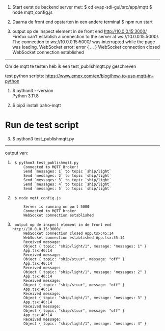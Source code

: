 1. Start eerst de backend server met:
    $ cd evap-sdi-gui/src/app/mqtt
    $ node mqtt_config.js

2. Daarna de front end opstarten in een andere terminal
   $ npm run start

3. output op de inspect element in de front end http://10.0.0.15:3000/
        Firefox can’t establish a connection to the server at ws://10.0.0.15:5000/. 
        The connection to ws://10.0.0.15:5000/ was interrupted while the page was loading.
        WebSocket error: error {  … }
        WebSocket connection closed 
        WebSocket connection established

_____________________________________________________________________________________

Om de mqtt te testen heb ik een test_publishmqtt.py geschreven

test python scripts:
    https://www.emqx.com/en/blog/how-to-use-mqtt-in-python

1.    $ python3 --version             
        Python 3.11.8

2.    $ pip3 install paho-mqtt


# Run de test script
3.    $ python3 test_publishmqtt.py
_________________________________________________________________________________________

output van:
1.      $ python3 test_publishmqtt.py
            Connected to MQTT Broker!
            Send `messages: 1` to topic `ship/light`
            Send `messages: 2` to topic `ship/light`
            Send `messages: 3` to topic `ship/light`
            Send `messages: 4` to topic `ship/light`
            Send `messages: 5` to topic `ship/light`
2.      $ node mqtt_config.js

            Server is running on port 5000
            Connected to MQTT broker
            WebSocket connection established

3.      output op de inspect element in de front end http://10.0.0.15:3000/
            WebSocket connection closed App.tsx:45:14
            WebSocket connection established App.tsx:35:14
            Received message: 
            Object { topic: "ship/light/1", message: "messages: 1" }
            App.tsx:40:14
            Received message: 
            Object { topic: "ship/stuur", message: "off" }
            App.tsx:40:14
            Received message: 
            Object { topic: "ship/light/1", message: "messages: 2" }
            App.tsx:40:14
            Received message: 
            Object { topic: "ship/stuur", message: "off" }
            App.tsx:40:14
            Received message: 
            Object { topic: "ship/light/1", message: "messages: 3" }
            App.tsx:40:14
            Received message: 
            Object { topic: "ship/stuur", message: "off" }
            App.tsx:40:14
            Received message: 
            Object { topic: "ship/light/1", message: "messages: 4" }